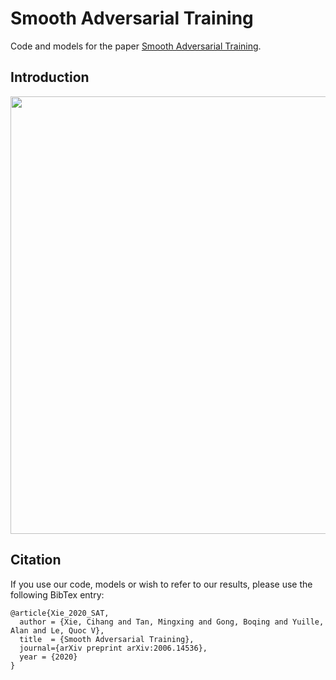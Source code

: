 
# Smooth Adversarial Training

Code and models for the paper [Smooth Adversarial Training](https://arxiv.org/pdf/2006.14536.pdf).

## Introduction

<div align="center">
  <img src="teaser" width="700px" />
</div>

## Citation

If you use our code, models or wish to refer to our results, please use the following BibTex entry:
```
@article{Xie_2020_SAT,
  author = {Xie, Cihang and Tan, Mingxing and Gong, Boqing and Yuille, Alan and Le, Quoc V},
  title  = {Smooth Adversarial Training},
  journal={arXiv preprint arXiv:2006.14536},
  year = {2020}
}
```
